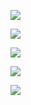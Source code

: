 ![](https://5docs.oss-cn-shanghai.aliyuncs.com/res/typora/5D_my/9de4a1d8-dc41-4d0c-b9da-eecef714bad0__09dc5ad1fbd376538102ff6aa31cb326.png)

![](https://5docs.oss-cn-shanghai.aliyuncs.com/res/typora/5D_my/9de4a1d8-dc41-4d0c-b9da-eecef714bad0__4d4496fc5cbd3177ed043ed0c35ecfee.png)

![](https://5docs.oss-cn-shanghai.aliyuncs.com/res/typora/5D_my/9de4a1d8-dc41-4d0c-b9da-eecef714bad0__4332ea7da5e1a382d55885083d57c1cf.png)

![](https://5docs.oss-cn-shanghai.aliyuncs.com/res/typora/5D_my/9de4a1d8-dc41-4d0c-b9da-eecef714bad0__2b0858c6d48266beab6eea70f9ce80c2.png)

![](https://5docs.oss-cn-shanghai.aliyuncs.com/res/typora/5D_my/9de4a1d8-dc41-4d0c-b9da-eecef714bad0__bdc8be24e5793437bc8e2e3b5b016f4c.png)